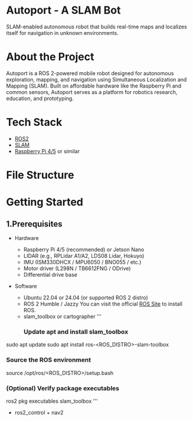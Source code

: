 # Autoport -  A SLAM Bot
SLAM-enabled autonomous robot that builds real-time maps and localizes itself for navigation in unknown environments.

# About the Project 
Autoport is a ROS 2-powered mobile robot designed for autonomous exploration, mapping, and navigation using Simultaneous Localization and Mapping (SLAM).
Built on affordable hardware like the Raspberry Pi and common sensors, Autoport serves as a platform for robotics research, education, and prototyping.

# Tech Stack
- [ROS2](https://docs.ros.org/en/rolling/index.html)
- [SLAM](https://www.mathworks.com/discovery/slam.html)
- [Raspberry Pi 4/5](https://www.raspberrypi.com/) or similar

# File Structure
# Getting Started
## 1.Prerequisites
- Hardware
  - Raspberry Pi 4/5 (recommended) or Jetson Nano
  - LIDAR (e.g., RPLidar A1/A2, LDS08 Lidar, Hokuyo)
  - IMU (ISM330DHCX / MPU6050 / BNO055 / etc.)
  - Motor driver (L298N / TB6612FNG / ODrive)
  - Differential drive base

- Software
  - Ubuntu 22.04 or 24.04 (or supported ROS 2 distro)    
  - ROS 2 Humble / Jazzy
      You can visit the official [ROS Site](https://docs.ros.org/en/jazzy/Installation/Ubuntu-Install-Debs.html) to install ROS.
  - slam_toolbox or cartographer
      '''
    ### Update apt and install slam_toolbox
sudo apt update
sudo apt install ros-<ROS_DISTRO>-slam-toolbox

### Source the ROS environment
source /opt/ros/<ROS_DISTRO>/setup.bash

### (Optional) Verify package executables
ros2 pkg executables slam_toolbox
'''
  - ros2_control + nav2
 


